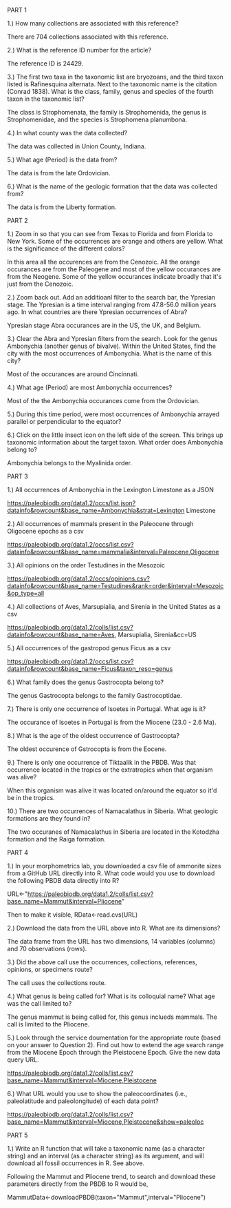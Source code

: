 PART 1

1.) How many collections are associated with this reference?

  There are 704 collections associated with this reference.

2.) What is the reference ID number for the article?

  The reference ID is 24429.

3.) The first two taxa in the taxonomic list are bryozoans, and the third taxon listed is Rafinesquina alternata. Next to the taxonomic name is the citation (Conrad 1838). What is the class, family, genus and species of the fourth taxon in the taxonomic list?

  The class is Strophomenata, the family is Strophomenida, the genus is Strophomenidae, and the species is Strophomena planumbona.

4.) In what county was the data collected?

  The data was collected in Union County, Indiana.

5.) What age (Period) is the data from?

  The data is from the late Ordovician.

6.) What is the name of the geologic formation that the data was collected from?

  The data is from the Liberty formation.


PART 2

1.) Zoom in so that you can see from Texas to Florida and from Florida to New York. Some of the occurrences are orange and others are yellow. What is the significance of the different colors?

  In this area all the occurences are from the Cenozoic. All the orange occurances are from the Paleogene and most of the yellow occurances are from the Neogene. Some of the yellow occurances indicate broadly that it's just from the Cenozoic.

2.) Zoom back out. Add an additioanl filter to the search bar, the Ypresian stage. The Ypresian is a time interval ranging from 47.8-56.0 million years ago. In what countries are there Ypresian occurrences of Abra?

  Ypresian stage Abra occurances are in the US, the UK, and Belgium.

3.) Clear the Abra and Ypresian filters from the search. Look for the genus Ambonychia (another genus of bivalve). Within the United States, find the city with the most occurrences of Ambonychia. What is the name of this city?

  Most of the occurances are around Cincinnati.

4.) What age (Period) are most Ambonychia occurrences?

  Most of the the Ambonychia occurances come from the Ordovician.

5.) During this time period, were most occurrences of Ambonychia arrayed parallel or perpendicular to the equator?

>>>>>>>>>

6.) Click on the little insect icon on the left side of the screen. This brings up taxonomic information about the target taxon. What order does Ambonychia belong to?

  Ambonychia belongs to the Myalinida order.
  
  
  PART 3
  
1.) All occurrences of Ambonychia in the Lexington Limestone as a JSON

  https://paleobiodb.org/data1.2/occs/list.json?datainfo&rowcount&base_name=Ambonychia&strat=Lexington Limestone

2.) All occurrences of mammals present in the Paleocene through Oligocene epochs as a csv

  https://paleobiodb.org/data1.2/occs/list.csv?datainfo&rowcount&base_name=mammalia&interval=Paleocene,Oligocene

3.) All opinions on the order Testudines in the Mesozoic

   https://paleobiodb.org/data1.2/occs/opinions.csv?datainfo&rowcount&base_name=Testudines&rank=order&interval=Mesozoic&op_type=all

4.) All collections of Aves, Marsupialia, and Sirenia in the United States as a csv

  https://paleobiodb.org/data1.2/colls/list.csv?datainfo&rowcount&base_name=Aves, Marsupialia, Sirenia&cc=US

5.) All occurrences of the gastropod genus Ficus as a csv

  https://paleobiodb.org/data1.2/occs/list.csv?datainfo&rowcount&base_name=Ficus&taxon_reso=genus

6.) What family does the genus Gastrocopta belong to?

  The genus Gastrocopta belongs to the family Gastrocoptidae.

7.) There is only one occurrence of Isoetes in Portugal. What age is it?

  The occurance of Isoetes in Portugal is from the Miocene (23.0 - 2.6 Ma).

8.) What is the age of the oldest occurrence of Gastrocopta?

  The oldest occurence of Gstrocopta is from the Eocene.

9.) There is only one occurrence of Tiktaalik in the PBDB. Was that occurrence located in the tropics or the extratropics when that organism was alive?

  When this organism was alive it was located on/around the equator so it'd be in the tropics. 

10.) There are two occurrences of Namacalathus in Siberia. What geologic formations are they found in?

  The two occuranes of Namacalathus in Siberia are located in the Kotodzha formation and the Raiga formation.
  
 
PART 4
 
1.) In your morphometrics lab, you downloaded a csv file of ammonite sizes from a GitHub URL directly into R. What code would you use to download the following PBDB data directly into R?
 
  URL<-"https://paleobiodb.org/data1.2/colls/list.csv?base_name=Mammut&interval=Pliocene"

  Then to make it visible,
  RData<-read.cvs(URL)
 
2.) Download the data from the URL above into R. What are its dimensions?

  The data frame from the URL has  two dimensions, 14 variables (columns) and 70 observations (rows).

3.) Did the above call use the occurrences, collections, references, opinions, or specimens route?

  The call uses the collections route.

4.) What genus is being called for? What is its colloquial name? What age was the call limited to?

  The genus mammut is being called for, this genus inclueds mammals. The call is limited to the Pliocene. 

5.) Look through the service doumentation for the appropriate route (based on your answer to Question 2). Find out how to extend the age search range from the Miocene Epoch through the Pleistocene Epoch. Give the new data query URL.

  https://paleobiodb.org/data1.2/colls/list.csv?base_name=Mammut&interval=Miocene,Pleistocene

6.) What URL would you use to show the paleocoordinates (i.e., paleolatitude and paleolongitude) of each data point?

  https://paleobiodb.org/data1.2/colls/list.csv?base_name=Mammut&interval=Miocene,Pleistocene&show=paleoloc
    

PART 5

1.) Write an R function that will take a taxonomic name (as a character string) and an interval (as a character string) as its argument, and will download all fossil occurrences in R. See above.

Following the Mammut and Pliocene trend, to search and download these parameters directly from the PBDB to R would be,

MammutData<-downloadPBDB(taxon="Mammut",interval="Pliocene")
